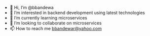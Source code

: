 - 👋 Hi, I’m @bbandewa
- 👀 I’m interested in backend development using latest technologies
- 🌱 I’m currently learning microservices
- 💞️ I’m looking to collaborate on microservices
- 📫 How to reach me bbandewar@yahoo.com

<!---
bbandewa/bbandewa is a ✨ special ✨ repository because its `README.md` (this file) appears on your GitHub profile.
You can click the Preview link to take a look at your changes.
--->
